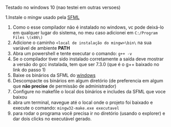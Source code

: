 Testado no windows 10 (nao testei em outras versoes)

1.Instale o mingw usado pela [SFML](https://sourceforge.net/projects/mingw-w64/files/Toolchains%20targetting%20Win32/Personal%20Builds/mingw-builds/7.3.0/threads-posix/dwarf/i686-7.3.0-release-posix-dwarf-rt_v5-rev0.7z/download)
  1. Como o esse compilador não é instalado no windows, vc pode deixá-lo em qualquer lugar do sistema, no meu caso adicionei em ```C:/Program Files \(x86\)```
  2. Adicione o caminho ```<local de instalação do mingw>\bin\``` na sua variável de ambiente __PATH__
  3. Abra um powershell e tente executar o comando: ```g++ -v```
  4. Se o compilador tiver sido instalado corretamente a saída deve mostrar a versão do gcc instalada, tem que ser 7.3.0 (que é o g++ baixado no link do passo 1)
2. Baixe os binários da SFML do [windows](https://www.sfml-dev.org/files/SFML-2.5.1-windows-gcc-7.3.0-mingw-64-bit.zip)
  1. Descompacte os binários em algum diretório (de preferencia em algum que __não precise__ de permissão de administrador)
3. Configure no makefile o local dos binários e includes da SFML que voce baixou
  1. abra um terminal, navegue até o local onde o projeto foi baixado e execute o comando: ```mingw32-make.exe executavel```
  2. para rodar o programa você precisa ir no diretório (usando o explorer) e dar dois clicks no executável gerado.
    
  
